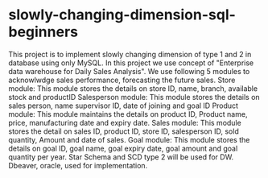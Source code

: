# slowly-changing-dimension-sql-beginners
This project is to implement slowly changing dimension of type 1 and 2 in database using only MySQL.
In this project we use concept of "Enterprise data warehouse for Daily Sales Analysis".
We use following 5 modules to acknowlwdge sales performance, forecasting the future sales.
Store module: This module stores the details on store ID, name, branch, available stock and productID
Salesperson module: This module stores the details on sales person, name supervisor ID, date of joining and goal ID
Product module: This module maintains the details on product ID, Product name, price, manufacturing date and expiry date.
Sales module: This module stores the detail on sales ID, product ID, store ID, salesperson ID, sold quantity, Amount and date of sales.
Goal module: This module stores the details on goal ID, goal name, goal expiry date, goal amount and goal quantity per year.
Star Schema and SCD type 2 will be used for DW.
Dbeaver, oracle, used for implementation.

